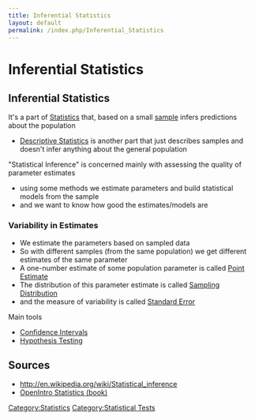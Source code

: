 ```yaml
---
title: Inferential Statistics
layout: default
permalink: /index.php/Inferential_Statistics
---
```


# Inferential Statistics

## Inferential Statistics
It's a part of [Statistics](Statistics) that, based on a small [sample](Sampling) infers predictions about the population
- [Descriptive Statistics](Descriptive_Statistics) is another part that just describes samples and doesn't infer anything about the general population


"Statistical Inference" is concerned mainly with assessing the quality of parameter estimates 
- using some methods we estimate parameters and build statistical models from the sample 
- and we want to know how good the estimates/models are


### Variability in Estimates
- We estimate the parameters based on sampled data 
- So with different samples (from the same population) we get different estimates of the same parameter
- A one-number estimate of some population parameter is called [Point Estimate](Point_Estimate)
- The distribution of this parameter estimate is called [Sampling Distribution](Sampling_Distribution) 
- and the measure of variability is called [Standard Error](Standard_Error)

Main tools
- [Confidence Intervals](Confidence_Intervals)
- [Hypothesis Testing](Hypothesis_Testing)


## Sources
- http://en.wikipedia.org/wiki/Statistical_inference
- [OpenIntro Statistics (book)](OpenIntro_Statistics_(book))

[Category:Statistics](Category_Statistics)
[Category:Statistical Tests](Category_Statistical_Tests)